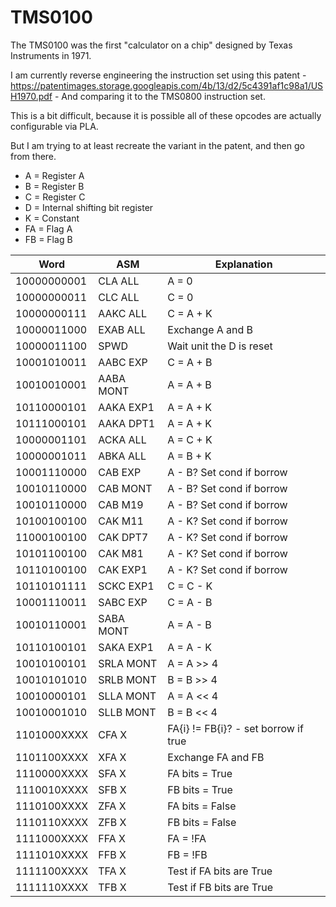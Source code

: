 # TMS0100

The TMS0100 was the first "calculator on a chip" designed by Texas Instruments in 1971.

I am currently reverse engineering the instruction set using this patent - https://patentimages.storage.googleapis.com/4b/13/d2/5c4391af1c98a1/USH1970.pdf - And comparing it to the TMS0800 instruction set.

This is a bit difficult, because it is possible all of these opcodes are actually configurable via PLA.

But I am trying to at least recreate the variant in the patent, and then go from there.

* A = Register A
* B = Register B
* C = Register C
* D = Internal shifting bit register
* K = Constant
* FA = Flag A
* FB = Flag B


Word        | ASM | Explanation
------------|-----|--------------------------
10000000001 | CLA ALL | A = 0
10000000011 | CLC ALL | C = 0
10000000111 | AAKC ALL | C = A + K
10000011000 | EXAB ALL | Exchange A and B
10000011100 | SPWD | Wait unit the D is reset
10001010011 | AABC EXP | C = A + B
10010010001 | AABA MONT | A = A + B
10110000101 | AAKA EXP1 | A = A + K
10111000101 | AAKA DPT1 | A = A + K
10000001101 | ACKA ALL | A = C + K
10000001011 | ABKA ALL | A = B + K
10001110000 | CAB EXP | A - B? Set cond if borrow
10010110000 | CAB MONT | A - B? Set cond if borrow
10010110000 | CAB M19 | A - B? Set cond if borrow
10100100100 | CAK M11 | A - K? Set cond if borrow
11000100100 | CAK DPT7 | A - K? Set cond if borrow
10101100100 | CAK M81 | A - K? Set cond if borrow
10110100100 | CAK EXP1 | A - K? Set cond if borrow
10110101111 | SCKC EXP1 | C = C - K
10001110011 | SABC EXP | C = A - B
10010110001 | SABA MONT | A = A - B
10110100101 | SAKA EXP1 | A = A - K
10010100101 | SRLA MONT | A = A >> 4
10010101010 | SRLB MONT | B = B >> 4
10010000101 | SLLA MONT | A = A << 4
10010001010 | SLLB MONT | B = B << 4
1101000XXXX | CFA X | FA{i} != FB{i}? - set borrow if true
1101100XXXX | XFA X | Exchange FA and FB
1110000XXXX | SFA X | FA bits = True
1110010XXXX | SFB X | FB bits = True
1110100XXXX | ZFA X | FA bits = False
1110110XXXX | ZFB X | FB bits = False
1111000XXXX | FFA X | FA = !FA
1111010XXXX | FFB X | FB = !FB
1111100XXXX | TFA X | Test if FA bits are True
1111110XXXX | TFB X | Test if FB bits are True
